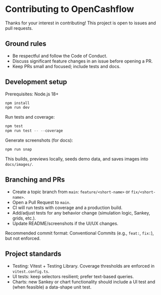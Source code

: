 # Contributing to OpenCashflow

Thanks for your interest in contributing! This project is open to issues and pull requests.

## Ground rules

- Be respectful and follow the Code of Conduct.
- Discuss significant feature changes in an issue before opening a PR.
- Keep PRs small and focused; include tests and docs.

## Development setup

Prerequisites: Node.js 18+

```powershell
npm install
npm run dev
```

Run tests and coverage:

```powershell
npm test
npm run test -- --coverage
```

Generate screenshots (for docs):

```powershell
npm run snap
```

This builds, previews locally, seeds demo data, and saves images into `docs/images/`.

## Branching and PRs

- Create a topic branch from `main`: `feature/<short-name>` or `fix/<short-name>`.
- Open a Pull Request to `main`.
- CI will run tests with coverage and a production build.
- Add/adjust tests for any behavior change (simulation logic, Sankey, grids, etc.).
- Update README/screenshots if the UI/UX changes.

Recommended commit format: Conventional Commits (e.g., `feat:`, `fix:`), but not enforced.

## Project standards

- Testing: Vitest + Testing Library. Coverage thresholds are enforced in `vitest.config.ts`.
- UI tests: keep selectors resilient; prefer text-based queries.
- Charts: new Sankey or chart functionality should include a UI test and (when feasible) a data-shape unit test.
